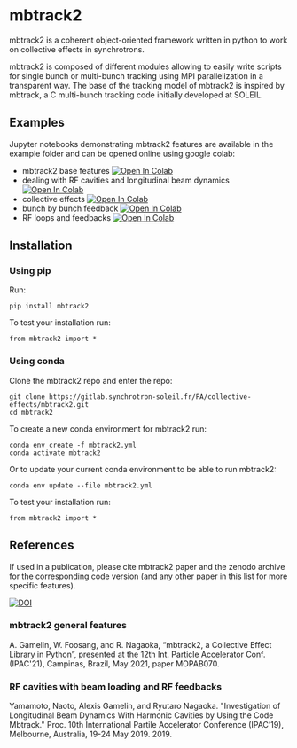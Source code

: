 mbtrack2
========

mbtrack2 is a coherent object-oriented framework written in python to work on collective effects in synchrotrons.

mbtrack2 is composed of different modules allowing to easily write scripts for single bunch or multi-bunch tracking using MPI parallelization in a transparent way. The base of the tracking model of mbtrack2 is inspired by mbtrack, a C multi-bunch tracking code initially developed at SOLEIL.

Examples
--------
Jupyter notebooks demonstrating mbtrack2 features are available in the example folder and can be opened online using google colab:
+ mbtrack2 base features [![Open In Colab](https://colab.research.google.com/assets/colab-badge.svg)](https://colab.research.google.com/github/GamelinAl/mbtrack2_examples/blob/main/mbtrack2_demo.ipynb)
+ dealing with RF cavities and longitudinal beam dynamics [![Open In Colab](https://colab.research.google.com/assets/colab-badge.svg)](https://colab.research.google.com/github/GamelinAl/mbtrack2_examples/blob/main/mbtrack2_cavity_resonator.ipynb)
+ collective effects [![Open In Colab](https://colab.research.google.com/assets/colab-badge.svg)](https://colab.research.google.com/github/GamelinAl/mbtrack2_examples/blob/main/mbtrack2_collective_effects.ipynb)
+ bunch by bunch feedback [![Open In Colab](https://colab.research.google.com/assets/colab-badge.svg)](https://colab.research.google.com/github/GamelinAl/mbtrack2_examples/blob/main/mbtrack2_BxB_FB.ipynb)
+ RF loops and feedbacks [![Open In Colab](https://colab.research.google.com/assets/colab-badge.svg)](https://colab.research.google.com/github/GamelinAl/mbtrack2_examples/blob/main/mbtrack2_RF_feedback.ipynb)


Installation
------------

### Using pip

Run:

```
pip install mbtrack2
```
To test your installation run:
```
from mbtrack2 import *
```

### Using conda

Clone the mbtrack2 repo and enter the repo:
```
git clone https://gitlab.synchrotron-soleil.fr/PA/collective-effects/mbtrack2.git
cd mbtrack2
```

To create a new conda environment for mbtrack2 run:

```
conda env create -f mbtrack2.yml
conda activate mbtrack2
```

Or to update your current conda environment to be able to run mbtrack2:

```
conda env update --file mbtrack2.yml
```

To test your installation run:
```
from mbtrack2 import *
```

References
----------
If used in a publication, please cite mbtrack2 paper and the zenodo archive for the corresponding code version (and any other paper in this list for more specific features).

[![DOI](https://zenodo.org/badge/DOI/10.5281/zenodo.10871040.svg)](https://doi.org/10.5281/zenodo.10871040)

### mbtrack2 general features
A. Gamelin, W. Foosang, and R. Nagaoka, “mbtrack2, a Collective Effect Library in Python”, presented at the 12th Int. Particle Accelerator Conf. (IPAC'21), Campinas, Brazil, May 2021, paper MOPAB070.

### RF cavities with beam loading and RF feedbacks 
Yamamoto, Naoto, Alexis Gamelin, and Ryutaro Nagaoka. "Investigation of Longitudinal Beam Dynamics With Harmonic Cavities by Using the Code Mbtrack." Proc. 10th International Partile Accelerator Conference (IPAC’19), Melbourne, Australia, 19-24 May 2019. 2019.